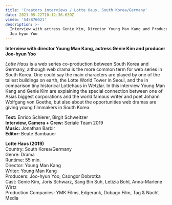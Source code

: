 ```yaml
---
title: 'Creators interviews / Lotte Haus, South Korea/Germany'
date: 2021-05-22T10:12:36.639Z
vimeo: '545876021'
description: >-
  Interview with actress Genie Kim, Director Young Man Kang and Producer
  Joo-hyun Yoo
---
```

**Interview with director Young Man Kang, actress Genie Kim and producer Joo-hyun Yoo**

_Lotte Haus_ is a web series co-production between South Korea and Germany, although web drama is the more common term for web series in South Korea. One could say the main characters are played by one of the tallest buildings on earth, the Lotte World Tower in Seoul, and the in comparison tiny historical Lottehaus in Wetzlar. In this interview Young Man Kang and Genie Kim are explaining the special connection between one of Asias biggest corporations and the world famous writer and poet Johann Wolfgang von Goethe, but also about the opportunities web dramas are giving young filmmakers in South Korea. 

**Text:** Enrico Schierer, Birgit Schweitzer\
**Interview, Camera + Crew:** Seriale Team 2019\
**Music:** Jonathan Barbir\
**Editor:** Beate Bambauer

**Lotte Haus (2019)**\
Country: South Korea/Germany\
Genre: Drama\
Runtime: 55 min.\
Director: Young Man Kang\
Writer: Young Man Kang\
Producers: Joo-hyun Yoo, Csongor Dobrotka\
Cast: Genie Kim, Joris Schwarz, Sang Bin Suh, Letizia Bohl, Anna-Marlene Wirtz\
Production Companies: YMK Films, Edgerank, Dobago Film, Tag & Nacht Media
